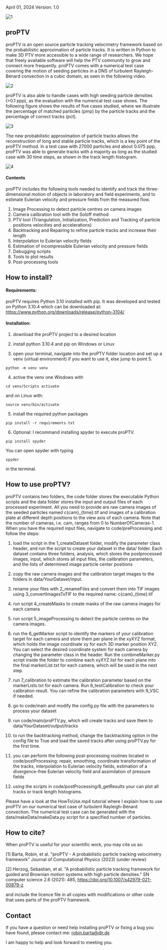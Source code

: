 April 01, 2024
Version: 1.0

![1](https://github.com/RobinBarta/proPTV/assets/150230392/66660cef-0945-45b3-bc38-355d52a08657)

## proPTV

proPTV is an open source particle tracking velocimetry framework based on the probabilistic approximation of particle tracks. It is written in Python to make 3D PTV more accessible to a wide range of researchers. We hope that freely available software will help the PTV community to grow and connect more frequently. proPTV comes with a numerical test case covering the motion of seeding particles in a DNS of turbulent Rayleigh-Bénard convection in a cubic domain, as seen in the following video. 

![2](https://github.com/RobinBarta/proPTV/assets/150230392/270c145a-d930-4f29-a3f9-fd3fd0d13103)

proPTV is also able to handle cases with high seeding particle densities (>0.1 ppp), as the evaluation with the numerical test case shows. The following figure shows the results of five cases studied, where we illustrate the percentage of matched particles (pmp) by the particle tracks and the percentage of correct tracks (pct). 

![3](https://github.com/RobinBarta/proPTV/assets/150230392/b4ec3cee-b98b-41a7-8d32-dc1aff57c013)

The new probabilistic approximation of particle tracks allows the reconstruction of long and stable particle tracks, which is a key point of the proPTV method. In a test case with 27000 particles and about 0.075 ppp, proPTV was able to generate tracks with a majority as long as the studied case with 30 time steps, as shown in the track length histogram.

![4](https://github.com/RobinBarta/proPTV/assets/150230392/0ac5bd45-88ef-4ab2-9c2f-869a6c8db3c7)

#### Contents

proPTV includes the following tools needed to identify and track the three-dimensional motion of objects in laboratory and field experiments, and to estimate Eulerian velocity and pressure fields from the measured flow.

1) Image Processing to detect particle centres on camera images 
2) Camera calibration tool with the Soloff method
3) PTV tool (Triangulation, Initialization, Prediction and Tracking of particle positions velocities and accelerations)
4) Backtracking and Repairing to refine particle tracks and increase their length
5) Interpolation to Eulerian velocity fields
6) Estimation of incompressible Eulerian velocity and pressure fields
7) Debugging scripts
8) Tools to plot results
9) Post-processing tools

## How to install?

#### Requirements:

proPTV requires Python 3.10 installed with pip. It was developed and tested on Python 3.10.4 which can be downloaded at: https://www.python.org/downloads/release/python-3104/

#### Installation:

1) download the proPTV project to a desired location

2) install python 3.10.4 and pip on Windows or Linux

3) open your terminal, navigate into the proPTV folder location and set up a venv (virtual environment) if you want to use it, else jump to point 5.

  `python -m venv venv`

4) active the venv one Windows with 

  `cd venv/Scripts activate`
   
   and on Linux with:

  `source venv/bin/activate`

5) install the required python packages

  `pip install -r requirements.txt`

6) Optional: I recommand installing spyder to execute proPTV.

  `pip install spyder`

  You can open spyder with typing

  `spyder`

  in the terminal.
  
## How to use proPTV?

proPTV contains two folders, the code folder stores the executable Python scripts and the data folder stores the input and output files of each processed experiment. All you need to provide are raw camera images of the seeded particles named c{cam}_{time}.tif and images of a calibration plate at different depth positions to the view axis of each camera. Note that the number of cameras, i.e. cam, ranges from 0 to NumberOfCameras-1. When you have the required input files, navigate to code/preProcessing and follow the steps:

1) load the script in the 1_createDataset folder, modify the parameter class header, and run the script to create your dataset in the data/ folder. Each dataset contains three folders, analysis, which stores the postprocessed images, input, which stores all input files, the calibration parameters, and the lists of determined image particle center positions

2) copy the raw camera images and the calibration target images to the folders in data/YourDataset/input.

3) rename your files with 2_renameFiles and convert them into TIF images using 3_convertImagesToTIF to the required name: c{cam}_{time}.tif

4) run script 4_createMasks to create masks of the raw camera images for each camera

5) run script 5_imageProcessing to detect the particle centres on the camera images.

6) run the 6_getMarker script to identify the markers of your calibration target for each camera and store them per plane in the xyXYZ format, which holds the image coordinate xy for each 3D marker position XYZ. You can select the desired coordinate system for each camera by changing the parameter class in the header. Run the combineMarker.py script inside the folder to combine each xyXYZ list for each plane into the final markerList.txt for each camera, which will be used in the next step.

7) run 7_calibration to estimate the calibration parameter based on the markerLists.txt for each camera. Run 8_testCalibration to check your calibration result. You can refine the calibration parameters with 9_VSC if needed.

8) go to code/main and modify the config.py file with the parameters to process your dataset

9) run code/main/proPTV.py, which will create tracks and save them to data/YourDataset/output/tracks

10) to run the backtracking method, change the backtracking option in the config file to True and load the saved tracks after using proPTV.py for the first time.

11) you can perform the following post-processing routines located in code/postProcessing: repair, smoothing, coordinate transformation of the tracks, interpolation to Eulerian velocity fields, estimation of a divergence-free Eulerian velocity field and assimilation of pressure fields
   
12) using the scripts in code/postProcessing/8_getResults your can plot all tracks or track length histograms.

Please have a look at the HowToUse.mp4 tutorial where I explain how to use proPTV on our numerical test case of turbulent Rayleigh-Bénard convection. The numerical test case can be generated with the data/makeData/makeData.py script for a specified number of particles.

## How to cite?

When proPTV is useful for your scientific work, you may cite us as:

[1] Barta, Robin, et al. "proPTV - A probabilistic particle tracking velocimetry framework" Journal of Computational Physics (2023) (under review)

[2] Herzog, Sebastian, et al. "A probabilistic particle tracking framework for guided and Brownian motion systems with high particle densities." SN computer science 2.6 (2021): 485, https://doi.org/10.1007/s42979-021-00879-z

and include the licence file in all copies with modifications or other code that uses parts of the proPTV framework.

## Contact

If you have a question or need help installing proPTV or fixing a bug you have found, please contact me: robin.barta@dlr.de

I am happy to help and look forward to meeting you.
